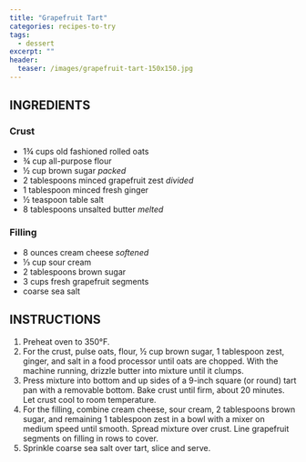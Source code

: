 ```yaml
---
title: "Grapefruit Tart"
categories: recipes-to-try
tags: 
  - dessert
excerpt: ""
header:
  teaser: /images/grapefruit-tart-150x150.jpg
---
```


## INGREDIENTS

### Crust
* 1¾ cups old fashioned rolled oats
* ¾ cup all-purpose flour
* ½ cup brown sugar *packed*
* 2 tablespoons minced grapefruit zest *divided*
* 1 tablespoon minced fresh ginger
* ½ teaspoon table salt
* 8 tablespoons unsalted butter *melted*

### Filling
* 8 ounces cream cheese *softened*
* ⅓ cup sour cream
* 2 tablespoons brown sugar
* 3 cups fresh grapefruit segments
* coarse sea salt

## INSTRUCTIONS
1. Preheat oven to 350°F.
2. For the crust, pulse oats, flour, ½ cup brown sugar, 1 tablespoon zest, ginger, and salt in a food processor until oats are chopped. With the machine running, drizzle butter into mixture until it clumps.
3. Press mixture into bottom and up sides of a 9-inch square (or round) tart pan with a removable bottom. Bake crust until firm, about 20 minutes. Let crust cool to room temperature.
4. For the filling, combine cream cheese, sour cream, 2 tablespoons brown sugar, and remaining 1 tablespoon zest in a bowl with a mixer on medium speed until smooth. Spread mixture over crust. Line grapefruit segments on filling in rows to cover.
5. Sprinkle coarse sea salt over tart, slice and serve.